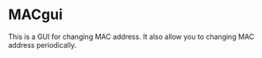 # MACgui
This is a GUI for changing MAC address. It also allow you to changing MAC address periodically.
